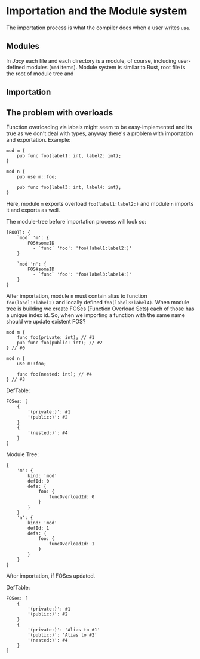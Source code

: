 # Importation and the Module system

The importation process is what the compiler does when a user writes `use`.

## Modules

In _Jacy_ each file and each directory is a module, of course, including user-defined modules (`mod` items).
Module system is similar to Rust, root file is the root of module tree and


## Importation


## The problem with overloads

Function overloading via labels might seem to be easy-implemented and its true as we don't deal with types, anyway there's a problem with importation and exportation.
Example:
```jc
mod m {
    pub func foo(label1: int, label2: int);
}

mod n {
    pub use m::foo;

    pub func foo(label3: int, label4: int);
}
```

Here, module `m` exports overload `foo(label1:label2:)` and module `n` imports it and exports as well.

The module-tree before importation process will look so:
```
[ROOT]: {
    `mod` 'm': {
        FOS#someID
          - `func` 'foo': 'foo(label1:label2:)'
    }

    `mod 'n': {
        FOS#someID
          - `func` 'foo': 'foo(label3:label4:)'
    }
}
```

After importation, module `n` must contain alias to function `foo(label1:label2)` and locally defined `foo(label3:label4)`.
When module tree is building we create FOSes (Function Overload Sets) each of those has a unique index id.
So, when we importing a function with the same name should we update existent FOS? 

```jc
mod m {
    func foo(private: int); // #1
    pub func foo(public: int); // #2
} // #0

mod n {
    use m::foo;

    func foo(nested: int); // #4
} // #3
```

DefTable:
```jon
FOSes: [
    {
        '(private:)': #1
        '(public:)': #2
    }
    {
        '(nested:)': #4
    }
]
```

Module Tree:
```jon
{
    'm': {
        kind: 'mod'
        defId: 0
        defs: {
            foo: {
                funcOverloadId: 0
            }
        }
    }
    'n': {
        kind: 'mod'
        defId: 1
        defs: {
            foo: {
                funcOverloadId: 1
            }
        }
    }
}
```

After importation, if FOSes updated.

DefTable:
```jon
FOSes: [
    {
        '(private:)': #1
        '(public:)': #2
    }
    {
        '(private:)': 'Alias to #1'
        '(public:)': 'Alias to #2'
        '(nested:)': #4
    }
]
```

